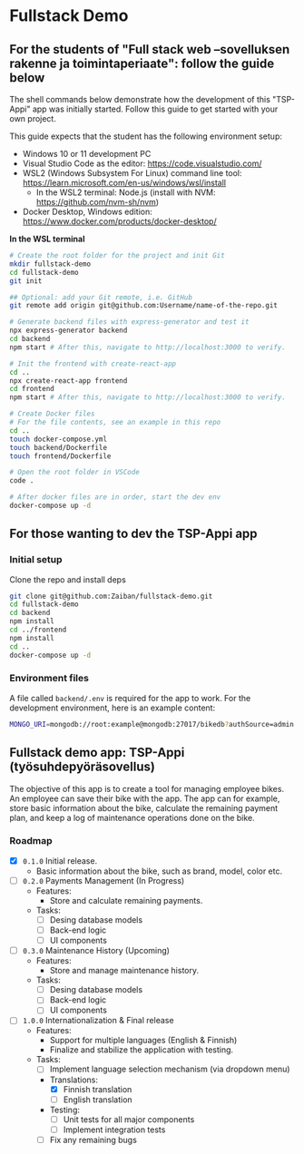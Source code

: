 # Fullstack Demo

## For the students of "Full stack web –sovelluksen rakenne ja toimintaperiaate": follow the guide below

The shell commands below demonstrate how the development of this 
"TSP-Appi" app was initially started. Follow this guide to get started with
your own project.

This guide expects that the student has the following environment setup:
* Windows 10 or 11 development PC
* Visual Studio Code as the editor: https://code.visualstudio.com/
* WSL2 (Windows Subsystem For Linux) command line tool: https://learn.microsoft.com/en-us/windows/wsl/install
  * In the WSL2 terminal: Node.js (install with NVM: https://github.com/nvm-sh/nvm)
* Docker Desktop, Windows edition: https://www.docker.com/products/docker-desktop/

**In the WSL terminal**

```bash
# Create the root folder for the project and init Git
mkdir fullstack-demo
cd fullstack-demo
git init

## Optional: add your Git remote, i.e. GitHub 
git remote add origin git@github.com:Username/name-of-the-repo.git

# Generate backend files with express-generator and test it
npx express-generator backend
cd backend
npm start # After this, navigate to http://localhost:3000 to verify.

# Init the frontend with create-react-app
cd ..
npx create-react-app frontend
cd frontend
npm start # After this, navigate to http://localhost:3000 to verify.

# Create Docker files
# For the file contents, see an example in this repo
cd ..
touch docker-compose.yml
touch backend/Dockerfile
touch frontend/Dockerfile

# Open the root folder in VSCode
code .

# After docker files are in order, start the dev env
docker-compose up -d
```

## For those wanting to dev the TSP-Appi app

### Initial setup

Clone the repo and install deps

```sh
git clone git@github.com:Zaiban/fullstack-demo.git
cd fullstack-demo
cd backend
npm install
cd ../frontend
npm install
cd ..
docker-compose up -d
```

### Environment files

A file called `backend/.env` is required for the app to work. For the
development environment, here is an example content:

```sh
MONGO_URI=mongodb://root:example@mongodb:27017/bikedb?authSource=admin
```

## Fullstack demo app: TSP-Appi (työsuhdepyöräsovellus)

The objective of this app is to create a tool for managing employee bikes. 
An employee can save their bike with the app. The app can for example, store basic
information about the bike, calculate the remaining payment plan, and
keep a log of maintenance operations done on the bike.

### Roadmap

* [x] `0.1.0` Initial release. 
  * Basic information about the bike, such as brand, model, color etc.
* [ ] `0.2.0` Payments Management (In Progress)
  * Features:
    * Store and calculate remaining payments.
  * Tasks:
    * [ ] Desing database models
    * [ ] Back-end logic
    * [ ] UI components
* [ ] `0.3.0` Maintenance History (Upcoming)
  * Features:
    * Store and manage maintenance history.
  * Tasks:
    * [ ] Desing database models
    * [ ] Back-end logic
    * [ ] UI components
* [ ] `1.0.0` Internationalization & Final release
  * Features:
    * Support for multiple languages (English & Finnish)
    * Finalize and stabilize the application with testing.
  * Tasks:
    * [ ] Implement language selection mechanism (via dropdown menu)
    * Translations:
      * [x] Finnish translation
      * [ ] English translation
    * Testing:
      * [ ] Unit tests for all major components
      * [ ] Implement integration tests
    * [ ] Fix any remaining bugs
